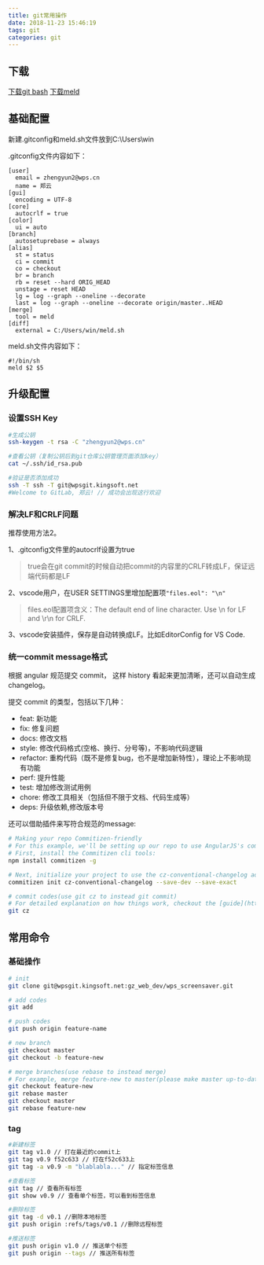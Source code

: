 ```yaml
---
title: git常用操作
date: 2018-11-23 15:46:19
tags: git
categories: git
---
```


## 下载
[下载git bash](https://gitforwindows.org/)
[下载meld](http://meldmerge.org/)

## 基础配置
新建.gitconfig和meld.sh文件放到C:\Users\win

.gitconfig文件内容如下：

```
[user]
  email = zhengyun2@wps.cn
  name = 郑云
[gui]
  encoding = UTF-8
[core]
  autocrlf = true
[color]
  ui = auto
[branch]
  autosetuprebase = always
[alias]
  st = status
  ci = commit
  co = checkout
  br = branch
  rb = reset --hard ORIG_HEAD
  unstage = reset HEAD
  lg = log --graph --oneline --decorate
  last = log --graph --oneline --decorate origin/master..HEAD
[merge]
  tool = meld
[diff]
  external = C:/Users/win/meld.sh
```

meld.sh文件内容如下：

```
#!/bin/sh
meld $2 $5
```

## 升级配置

### 设置SSH Key
```bash
#生成公钥
ssh-keygen -t rsa -C "zhengyun2@wps.cn"

#查看公钥（复制公钥后到git仓库公钥管理页面添加key）
cat ~/.ssh/id_rsa.pub

#验证是否添加成功
ssh -T ssh -T git@wpsgit.kingsoft.net
#Welcome to GitLab, 郑云! // 成功会出现这行欢迎
```

### 解决LF和CRLF问题

推荐使用方法2。

1、.gitconfig文件里的autocrlf设置为true
> true会在git commit的时候自动把commit的内容里的CRLF转成LF，保证远端代码都是LF

2、vscode用户，在USER SETTINGS里增加配置项`"files.eol": "\n"`
> files.eol配置项含义：The default end of line character. Use \n for LF and \r\n for CRLF.

3、vscode安装插件，保存是自动转换成LF。比如EditorConfig for VS Code.

### 统一commit message格式
根据 angular 规范提交 commit， 这样 history 看起来更加清晰，还可以自动生成 changelog。

提交 commit 的类型，包括以下几种：
* feat: 新功能
* fix: 修复问题
* docs: 修改文档
* style: 修改代码格式(空格、换行、分号等)，不影响代码逻辑
* refactor: 重构代码（既不是修复bug，也不是增加新特性），理论上不影响现有功能
* perf: 提升性能
* test: 增加修改测试用例
* chore: 修改工具相关（包括但不限于文档、代码生成等）
* deps: 升级依赖,修改版本号

还可以借助插件来写符合规范的message:

```bash
# Making your repo Commitizen-friendly
# For this example, we'll be setting up our repo to use AngularJS's commit message convention also known as conventional-changelog.
# First, install the Commitizen cli tools:
npm install commitizen -g

# Next, initialize your project to use the cz-conventional-changelog adapter by typing:
commitizen init cz-conventional-changelog --save-dev --save-exact

# commit codes(use git cz to instead git commit)
# For detailed explanation on how things work, checkout the [guide](https://github.com/commitizen/cz-cli).
git cz
```

## 常用命令

### 基础操作

``` bash
# init
git clone git@wpsgit.kingsoft.net:gz_web_dev/wps_screensaver.git

# add codes
git add

# push codes
git push origin feature-name

# new branch
git checkout master
git checkout -b feature-new

# merge branches(use rebase to instead merge)
# For example, merge feature-new to master(please make master up-to-date with 'origin/master' at first)
git checkout feature-new
git rebase master
git checkout master
git rebase feature-new
```

### tag

``` bash
#新建标签
git tag v1.0 // 打在最近的commit上
git tag v0.9 f52c633 // 打在f52c633上
git tag -a v0.9 -m "blablabla..." // 指定标签信息

#查看标签
git tag // 查看所有标签
git show v0.9 // 查看单个标签，可以看到标签信息

#删除标签
git tag -d v0.1 //删除本地标签
git push origin :refs/tags/v0.1 //删除远程标签

#推送标签
git push origin v1.0 // 推送单个标签
git push origin --tags // 推送所有标签
```
